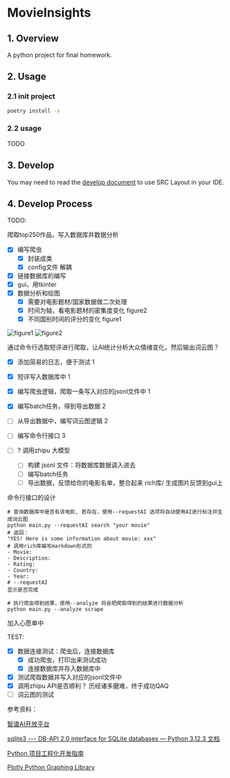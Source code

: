 # MovieInsights

## 1. Overview

A python project for final homework.

## 2. Usage

### 2.1 init project

```bash
poetry install -v
```

### 2.2 usage

TODO

## 3. Develop

You may need to read the [develop document](./docs/development.md) to use SRC Layout in your IDE.

## 4. Develop Process

TODO: 

爬取top250作品，写入数据库并数据分析
- [x] 编写爬虫
  - [x] 封装成类
  - [x] config文件 解耦
- [x] 链接数据库的编写
- [x] gui，用tkinter
- [x] 数据分析和绘图
  - [x] 需要对电影题材/国家数据做二次处理
  - [x] 时间为轴，看电影题材的密集度变化 figure2
  - [x] 不同国别时间的评分的变化 figure1

![figure1](https://yeijon-note.oss-cn-beijing.aliyuncs.com/img/image-20240527130001846.png)
![figure2](https://yeijon-note.oss-cn-beijing.aliyuncs.com/img/image-20240527130020233.png)


通过命令行选取短评进行爬取，让AI统计分析大众情绪变化，然后输出词云图？

- [x] 添加简易的日志，便于测试 1
- [x] 短评写入数据库中 1
- [x] 编写爬虫逻辑，爬取一条写入对应的jsonl文件中 1
- [x] 编写batch任务，得到导出数据 2
- [ ] 从导出数据中，编写词云图逻辑 2
- [ ] 编写命令行接口 3


- [ ] ? 调用zhipu 大模型
  - [ ] 构建 jsonl 文件：将数据库数据调入进去
  - [ ] 编写batch任务
  - [ ] 导出数据，反馈给你的电影名单，整合起来 rich库/ 生成图片反馈到gui上

命令行接口的设计

```shell
# 查询数据库中是否有该电影, 若存在，使用--requestAI 选项将自动使用AI进行标注并生成词云图
python main.py --requestAI search "your movie"
# 返回：
"YES! Here is some information about movie: xxx"
# 调用rich库编写markdown形式的
- Movie:
- Description:
- Rating:
- Country:
- Year:
# --requestAI
显示是否完成

# 执行爬虫得到结果，使用--analyze 将会把爬取得到的结果进行数据分析
python main.py --analyze scrape

```



加入心愿单中



TEST:
- [x] 数据连接测试：爬虫后，连接数据库
  - [x] 成功爬虫，打印出来测试成功
  - [x] 连接数据库并存入数据库中
- [x] 测试爬取数据并写入对应的jsonl文件中
- [x] 调用zhipu API是否顺利？ 历经诸多磨难，终于成功QAQ
- [ ] 词云图的测试

参考资料：

[智谱AI开放平台](https://open.bigmodel.cn/dev/howuse/batchapi)

[sqlite3 --- DB-API 2.0 interface for SQLite databases — Python 3.12.3 文档](https://docs.python.org/zh-cn/3/library/sqlite3.html#sqlite3-tutorial)

[Python 项目工程化开发指南](https://pyloong.github.io/pythonic-project-guidelines/)

[Plotly Python Graphing Library](https://plotly.com/python/)